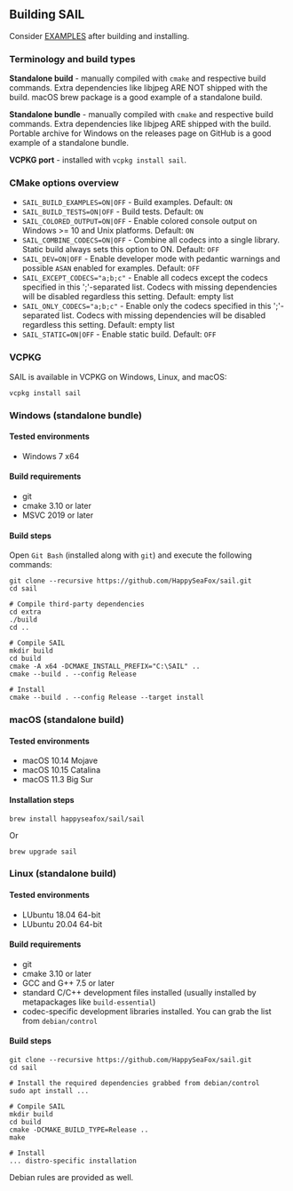 ## Building SAIL

Consider [EXAMPLES](EXAMPLES.md) after building and installing.

### Terminology and build types

**Standalone build** - manually compiled with `cmake` and respective build commands. Extra dependencies like libjpeg ARE NOT shipped with the build. macOS brew package is a good example of a standalone build.

**Standalone bundle** - manually compiled with `cmake` and respective build commands. Extra dependencies like libjpeg ARE shipped with the build. Portable archive for Windows on the releases page on GitHub is a good example of a standalone bundle.

**VCPKG port** - installed with `vcpkg install sail`.

### CMake options overview

- `SAIL_BUILD_EXAMPLES=ON|OFF` - Build examples. Default: `ON`
- `SAIL_BUILD_TESTS=ON|OFF` - Build tests. Default: `ON`
- `SAIL_COLORED_OUTPUT=ON|OFF` - Enable colored console output on Windows >= 10 and Unix platforms. Default: `ON`
- `SAIL_COMBINE_CODECS=ON|OFF` - Combine all codecs into a single library. Static build always sets this option to ON. Default: `OFF`
- `SAIL_DEV=ON|OFF` - Enable developer mode with pedantic warnings and possible `ASAN` enabled for examples. Default: `OFF`
- `SAIL_EXCEPT_CODECS="a;b;c"` - Enable all codecs except the codecs specified in this ';'-separated list.
  Codecs with missing dependencies will be disabled regardless this setting. Default: empty list
- `SAIL_ONLY_CODECS="a;b;c"` - Enable only the codecs specified in this ';'-separated list.
  Codecs with missing dependencies will be disabled regardless this setting. Default: empty list
- `SAIL_STATIC=ON|OFF` - Enable static build. Default: `OFF`

### VCPKG

SAIL is available in VCPKG on Windows, Linux, and macOS:

```
vcpkg install sail
```

### Windows (standalone bundle)

#### Tested environments

- Windows 7 x64

#### Build requirements

- git
- cmake 3.10 or later
- MSVC 2019 or later

#### Build steps

Open `Git Bash` (installed along with `git`) and execute the following commands:

```
git clone --recursive https://github.com/HappySeaFox/sail.git
cd sail

# Compile third-party dependencies
cd extra
./build
cd ..

# Compile SAIL
mkdir build
cd build
cmake -A x64 -DCMAKE_INSTALL_PREFIX="C:\SAIL" ..
cmake --build . --config Release

# Install
cmake --build . --config Release --target install
```

### macOS (standalone build)

#### Tested environments

- macOS 10.14 Mojave
- macOS 10.15 Catalina
- macOS 11.3 Big Sur

#### Installation steps

```
brew install happyseafox/sail/sail
```

Or

```
brew upgrade sail
```

### Linux (standalone build)

#### Tested environments

- LUbuntu 18.04 64-bit
- LUbuntu 20.04 64-bit

#### Build requirements

- git
- cmake 3.10 or later
- GCC and G++ 7.5 or later
- standard C/C++ development files installed (usually installed by metapackages like `build-essential`)
- codec-specific development libraries installed. You can grab the list from `debian/control`

#### Build steps

```
git clone --recursive https://github.com/HappySeaFox/sail.git
cd sail

# Install the required dependencies grabbed from debian/control
sudo apt install ...

# Compile SAIL
mkdir build
cd build
cmake -DCMAKE_BUILD_TYPE=Release ..
make

# Install
... distro-specific installation
```

Debian rules are provided as well.
